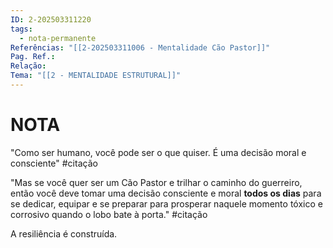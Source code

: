 ```yaml
---
ID: 2-202503311220
tags:
  - nota-permanente
Referências: "[[2-202503311006 - Mentalidade Cão Pastor]]"
Pag. Ref.: 
Relação: 
Tema: "[[2 - MENTALIDADE ESTRUTURAL]]"
---
```

# NOTA 

"Como ser humano, você pode ser o que quiser. É uma decisão moral e consciente" #citação 

"Mas se você quer ser um Cão Pastor e trilhar o caminho do guerreiro, então você deve tomar uma decisão consciente e moral **todos os dias** para se dedicar, equipar e se preparar para prosperar naquele momento tóxico e corrosivo quando o lobo bate à porta." #citação 

A resiliência é construída.


